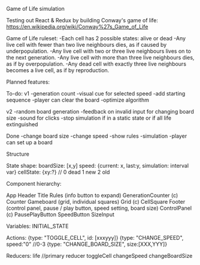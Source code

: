 Game of Life simulation

Testing out React & Redux by building Conway's game of life:
https://en.wikipedia.org/wiki/Conway%27s_Game_of_Life


Game of Life ruleset:
-Each cell has 2 possible states: alive or dead
-Any live cell with fewer than two live neighbours dies, as if caused by underpopulation.
-Any live cell with two or three live neighbours lives on to the next generation.
-Any live cell with more than three live neighbours dies, as if by overpopulation.
-Any dead cell with exactly three live neighbours becomes a live cell, as if by reproduction.

Planned features:

To-do:
v1
-generation count
-visual cue for selected speed
-add starting sequence
-player can clear the board
-optimize algorithm

v2
-random board generation
-feedback on invalid input for changing board size
-sound for clicks
-stop simulation if in a static state or if all life extinguished

Done
-change board size
-change speed
-show rules
-simulation
-player can set up a board






Structure

State shape:
boardSize: [x,y]
speed: {current: x, last:y, simulation: interval var}
cellState: {xy:?} // 0 dead 1 new 2 old



Component hierarchy:

App
  Header
    Title
    Rules (info button to expand)
    GenerationCounter (c)
      Counter
  Gameboard (grid, individual squares)
    Grid (c)
      CellSquare
  Footer (control panel, pause / play button, speed setting, board size)
    ControlPanel (c)
      PausePlayButton
      SpeedButton
      SizeInput

Variables:
INITIAL_STATE

Actions:
{type: "TOGGLE_CELL", id: [xxxyyy]}
{type: "CHANGE_SPEED", speed:"0" //0-3
{type: "CHANGE_BOARD_SIZE", size:[XXX,YYY]}

Reducers:
life //primary reducer
  toggleCell
  changeSpeed
  changeBoardSize
